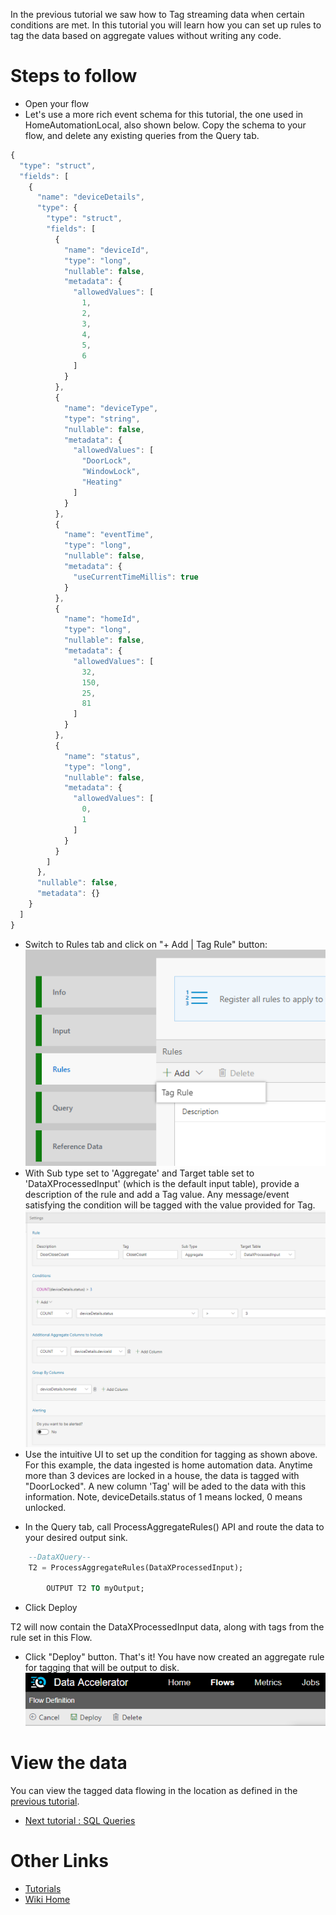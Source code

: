 In the previous tutorial we saw how to Tag streaming data when certain conditions are met. In this tutorial you will learn how you can set up rules to tag the data based on aggregate values without writing any code. 

# Steps to follow 
* Open your flow 
* Let's use a more rich event schema for this tutorial, the one used in HomeAutomationLocal, also shown below. Copy the schema to your flow, and delete any existing queries from the Query tab.  

```javascript
{
  "type": "struct",
  "fields": [
    {
      "name": "deviceDetails",
      "type": {
        "type": "struct",
        "fields": [
          {
            "name": "deviceId",
            "type": "long",
            "nullable": false,
            "metadata": {
              "allowedValues": [
                1,
                2,
                3,
                4,
                5,
                6
              ]
            }
          },
          {
            "name": "deviceType",
            "type": "string",
            "nullable": false,
            "metadata": {
              "allowedValues": [
                "DoorLock",
                "WindowLock",
                "Heating"
              ]
            }
          },
          {
            "name": "eventTime",
            "type": "long",
            "nullable": false,
            "metadata": {
              "useCurrentTimeMillis": true
            }
          },
          {
            "name": "homeId",
            "type": "long",
            "nullable": false,
            "metadata": {
              "allowedValues": [
                32,
                150,
                25,
                81
              ]
            }
          },
          {
            "name": "status",
            "type": "long",
            "nullable": false,
            "metadata": {
              "allowedValues": [
                0,
                1
              ]
            }
          }
        ]
      },
      "nullable": false,
      "metadata": {}
    }
  ]
}
```

* Switch to Rules tab and click on "+ Add | Tag Rule" button: <br/>
 ![New Rule](./tutorials/images/newtagrule.PNG)<br/>
* With Sub type set to 'Aggregate' and Target table set to 'DataXProcessedInput' (which is the default input table), provide a description of the rule and add a Tag value. Any message/event satisfying the condition will be tagged with the value provided for Tag. <br/>
 ![New Rule](./tutorials/images/aggrule.PNG)<br/>
* Use the intuitive UI to set up the condition for tagging as shown above. For this example, the data ingested is home automation data. Anytime more than 3 devices are locked in a house, the data is tagged with "DoorLocked". A new column 'Tag' will be aded to the data with this information. Note, deviceDetails.status of 1 means locked, 0 means unlocked.
- In the Query tab, call ProcessAggregateRules() API and route the data to your desired output sink.

```sql
	--DataXQuery--
	T2 = ProcessAggregateRules(DataXProcessedInput);

        OUTPUT T2 TO myOutput;
```

 - Click Deploy

T2 will now contain the DataXProcessedInput data, along with tags from the rule set in this Flow.

* Click "Deploy" button. That's it! You have now created an aggregate rule for tagging that will be output to disk.  <br/>
 ![Deploy](./tutorials/images/Deploy.PNG)

# View the data
You can view the tagged data flowing in the location as defined in the [previous tutorial](https://github.com/Microsoft/data-accelerator/wiki/Local-Tutorial-Outputs-to-disk).

* [Next tutorial : SQL Queries](https://github.com/Microsoft/data-accelerator/wiki/Local-Tutorial-Adding-SQL-to-your-flow-and-outputs-to-Metrics-dashboard)

# Other Links
* [Tutorials](Tutorials)
* [Wiki Home](Home) 